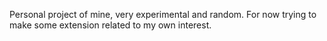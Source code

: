 Personal project of mine, very experimental and random. For now trying to make some extension related to my own interest.

